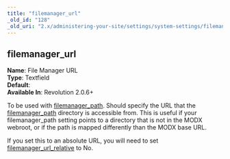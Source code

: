 ```yaml
---
title: "filemanager_url"
_old_id: "128"
_old_uri: "2.x/administering-your-site/settings/system-settings/filemanager_url"
---
```


filemanager\_url
----------------

**Name**: File Manager URL   
**Type**: Textfield   
**Default**:   
**Available In**: Revolution 2.0.6+

To be used with [filemanager\_path](administering-your-site/settings/system-settings/filemanager_path "filemanager_path"). Should specify the URL that the [filemanager\_path](administering-your-site/settings/system-settings/filemanager_path "filemanager_path") directory is accessible from. This is useful if your filemanager\_path setting points to a directory that is not in the MODX webroot, or if the path is mapped differently than the MODX base URL.

If you set this to an absolute URL, you will need to set [filemanager\_url\_relative](administering-your-site/settings/system-settings/filemanager_url_relative "filemanager_url_relative") to No.